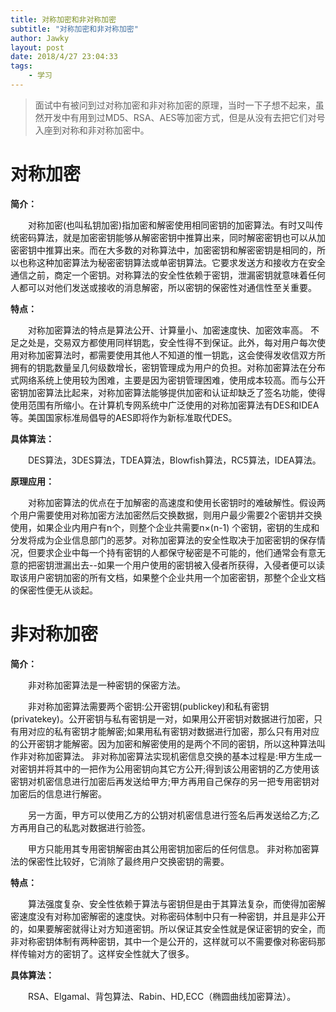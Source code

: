 ```yaml
---
title: 对称加密和非对称加密
subtitle: "对称加密和非对称加密"
author: Jawky
layout: post
date: 2018/4/27 23:04:33   
tags:
    - 学习
---
```


> 面试中有被问到过对称加密和非对称加密的原理，当时一下子想不起来，虽然开发中有用到过MD5、RSA、AES等加密方式，但是从没有去把它们对号入座到对称和非对称加密中。

# **对称加密**	

**简介：**

&emsp;&emsp;对称加密(也叫私钥加密)指加密和解密使用相同密钥的加密算法。有时又叫传统密码算法，就是加密密钥能够从解密密钥中推算出来，同时解密密钥也可以从加密密钥中推算出来。而在大多数的对称算法中，加密密钥和解密密钥是相同的，所以也称这种加密算法为秘密密钥算法或单密钥算法。它要求发送方和接收方在安全通信之前，商定一个密钥。对称算法的安全性依赖于密钥，泄漏密钥就意味着任何人都可以对他们发送或接收的消息解密，所以密钥的保密性对通信性至关重要。

**特点：**

&emsp;&emsp;对称加密算法的特点是算法公开、计算量小、加密速度快、加密效率高。
不足之处是，交易双方都使用同样钥匙，安全性得不到保证。此外，每对用户每次使用对称加密算法时，都需要使用其他人不知道的惟一钥匙，这会使得发收信双方所拥有的钥匙数量呈几何级数增长，密钥管理成为用户的负担。对称加密算法在分布式网络系统上使用较为困难，主要是因为密钥管理困难，使用成本较高。而与公开密钥加密算法比起来，对称加密算法能够提供加密和认证却缺乏了签名功能，使得使用范围有所缩小。在计算机专网系统中广泛使用的对称加密算法有DES和IDEA等。美国国家标准局倡导的AES即将作为新标准取代DES。

**具体算法：**

&emsp;&emsp;DES算法，3DES算法，TDEA算法，Blowfish算法，RC5算法，IDEA算法。

**原理应用：**

&emsp;&emsp;对称加密算法的优点在于加解密的高速度和使用长密钥时的难破解性。假设两个用户需要使用对称加密方法加密然后交换数据，则用户最少需要2个密钥并交换使用，如果企业内用户有n个，则整个企业共需要n×(n-1) 个密钥，密钥的生成和分发将成为企业信息部门的恶梦。对称加密算法的安全性取决于加密密钥的保存情况，但要求企业中每一个持有密钥的人都保守秘密是不可能的，他们通常会有意无意的把密钥泄漏出去--如果一个用户使用的密钥被入侵者所获得，入侵者便可以读取该用户密钥加密的所有文档，如果整个企业共用一个加密密钥，那整个企业文档的保密性便无从谈起。

# 非对称加密

**简介：**

&emsp;&emsp;非对称加密算法是一种密钥的保密方法。

&emsp;&emsp;非对称加密算法需要两个密钥:公开密钥(publickey)和私有密钥(privatekey)。公开密钥与私有密钥是一对，如果用公开密钥对数据进行加密，只有用对应的私有密钥才能解密;如果用私有密钥对数据进行加密，那么只有用对应的公开密钥才能解密。因为加密和解密使用的是两个不同的密钥，所以这种算法叫作非对称加密算法。 非对称加密算法实现机密信息交换的基本过程是:甲方生成一对密钥并将其中的一把作为公用密钥向其它方公开;得到该公用密钥的乙方使用该密钥对机密信息进行加密后再发送给甲方;甲方再用自己保存的另一把专用密钥对加密后的信息进行解密。

&emsp;&emsp;另一方面，甲方可以使用乙方的公钥对机密信息进行签名后再发送给乙方;乙方再用自己的私匙对数据进行验签。

&emsp;&emsp;甲方只能用其专用密钥解密由其公用密钥加密后的任何信息。 非对称加密算法的保密性比较好，它消除了最终用户交换密钥的需要。

**特点：**
	
&emsp;&emsp;算法强度复杂、安全性依赖于算法与密钥但是由于其算法复杂，而使得加密解密速度没有对称加密解密的速度快。对称密码体制中只有一种密钥，并且是非公开的，如果要解密就得让对方知道密钥。所以保证其安全性就是保证密钥的安全，而非对称密钥体制有两种密钥，其中一个是公开的，这样就可以不需要像对称密码那样传输对方的密钥了。这样安全性就大了很多。

**具体算法：**

&emsp;&emsp;RSA、Elgamal、背包算法、Rabin、HD,ECC（椭圆曲线加密算法）。
